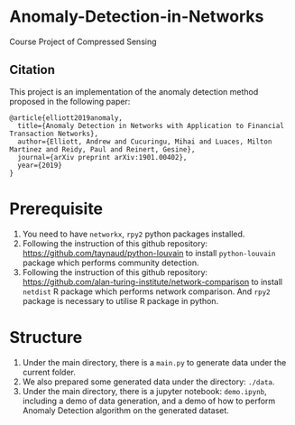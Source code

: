 # Anomaly-Detection-in-Networks
Course Project of Compressed Sensing

## Citation

This project is an implementation of the anomaly detection method proposed in the following paper: 

<pre><code>@article{elliott2019anomaly,
  title={Anomaly Detection in Networks with Application to Financial Transaction Networks},
  author={Elliott, Andrew and Cucuringu, Mihai and Luaces, Milton Martinez and Reidy, Paul and Reinert, Gesine},
  journal={arXiv preprint arXiv:1901.00402},
  year={2019}
}
</code></pre>

# Prerequisite
1. You need to have ```networkx```, ```rpy2``` python packages installed.
2. Following the instruction of this github repository: https://github.com/taynaud/python-louvain to install ```python-louvain``` package which performs community detection.
3. Following the instruction of this github repository: https://github.com/alan-turing-institute/network-comparison to install ```netdist``` R package which performs network comparison. And ```rpy2``` package is necessary to utilise R package in python.

# Structure
1. Under the main directory, there is a ```main.py``` to generate data under the current folder.
2. We also prepared some generated data under the directory: ```./data```.
3. Under the main directory, there is a jupyter notebook: ```demo.ipynb```, including a demo of data generation, and a demo of how to perform Anomaly Detection algorithm on the generated dataset.
